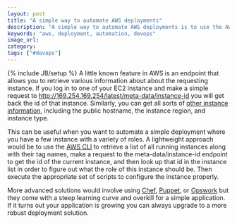 ```yaml
---
layout: post
title: "A simple way to automate AWS deployments"
description: "A simple way to automate AWS deployments is to use the AWS CLI to retrieve information about every instance and then use the instancedata endpoint to retrieve information about the current instance."
keywords: "aws, deployment, automation, devops"
image_url:
category:
tags: ["#devops"]
---
```

{% include JB/setup %}
A little known feature in AWS is an endpoint that allows you to retrieve various information about about the requesting instance. If you log in to one of your EC2 instance and make a simple request to http://169.254.169.254/latest/meta-data/instance-id you will get back the id of that instance. Similarly, you can get all sorts of <a href="http://docs.aws.amazon.com/AWSEC2/latest/UserGuide/AESDG-chapter-instancedata.html" target="_blank">other instance information</a>, including the public hostname, the instance region, and instance type.

This can be useful when you want to automate a simple deployment where you have a few instance with a variety of roles. A lightweight approach would be to use the <a href="https://aws.amazon.com/cli/" target="_blank">AWS CLI</a> to retrieve a list of all running instances along with their tag names, make a request to the meta-data/instance-id endpoint to get the id of the current instance, and then look up that id in the instance list in order to figure out what the role of this instance should be. Then execute the appropriate set of scripts to configure the instance properly.

More advanced solutions would involve using <a href="http://www.getchef.com/chef/" target="_blank">Chef</a>, <a href="http://puppetlabs.com/" target="_blank">Puppet</a>, or <a href="https://aws.amazon.com/opsworks/" target="_blank">Opswork</a> but they come with a steep learning curve and overkill for a simple application. If it turns out your application is growing you can always upgrade to a more robust deployment solution.